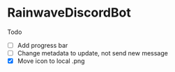 ﻿# RainwaveDiscordBot

Todo
- [ ] Add progress bar
- [ ] Change metadata to update, not send new message
- [X] Move icon to local .png
